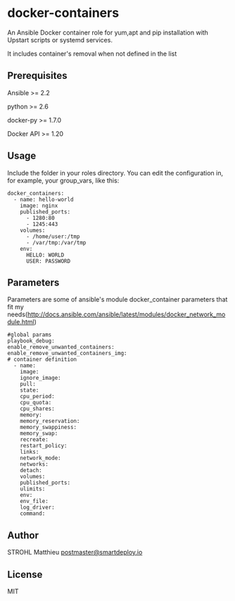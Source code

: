 # docker-containers
An Ansible Docker container role for yum,apt and pip installation with Upstart scripts or systemd services.

It includes container's removal when not defined in the list

## Prerequisites

Ansible >= 2.2

python >= 2.6

docker-py >= 1.7.0

Docker API >= 1.20


## Usage

Include the folder in your roles directory. You can edit the configuration in, for example, your group_vars, like this:

```
docker_containers:
  - name: hello-world
    image: nginx
    published_ports: 
      - 1280:80
      - 1245:443
    volumes:
      - /home/user:/tmp
      - /var/tmp:/var/tmp
    env:
      HELLO: WORLD
      USER: PASSWORD
```

## Parameters

Parameters are some of ansible's module docker_container parameters that fit my needs(http://docs.ansible.com/ansible/latest/modules/docker_network_module.html)

```
#global params
playbook_debug: 
enable_remove_unwanted_containers:
enable_remove_unwanted_containers_img:  
# container definition 
  - name: 
    image: 
    ignore_image: 
    pull: 
    state: 
    cpu_period: 
    cpu_quota: 
    cpu_shares: 
    memory: 
    memory_reservation: 
    memory_swappiness: 
    memory_swap: 
    recreate: 
    restart_policy: 
    links: 
    network_mode: 
    networks: 
    detach: 
    volumes: 
    published_ports: 
    ulimits: 
    env: 
    env_file: 
    log_driver: 
    command:
```

## Author

STROHL Matthieu <postmaster@smartdeploy.io>

## License

MIT

